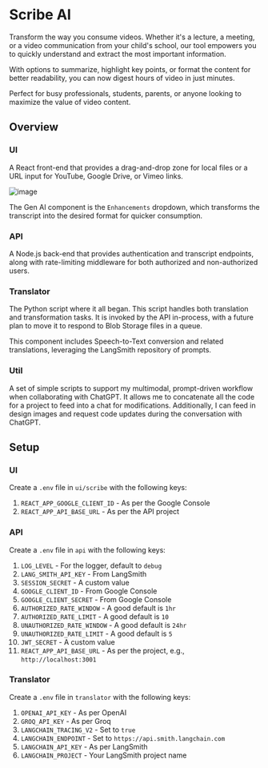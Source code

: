 # Scribe AI

Transform the way you consume videos. Whether it's a lecture, a meeting, or a video communication from your child's school, our tool empowers you to quickly understand and extract the most important information.

With options to summarize, highlight key points, or format the content for better readability, you can now digest hours of video in just minutes.

Perfect for busy professionals, students, parents, or anyone looking to maximize the value of video content.

## Overview

### UI
A React front-end that provides a drag-and-drop zone for local files or a URL input for YouTube, Google Drive, or Vimeo links.

![image](https://github.com/user-attachments/assets/56230592-f1a0-47d4-bbbf-78187c3137a6)

The Gen AI component is the `Enhancements` dropdown, which transforms the transcript into the desired format for quicker consumption.

### API
A Node.js back-end that provides authentication and transcript endpoints, along with rate-limiting middleware for both authorized and non-authorized users.

### Translator
The Python script where it all began. This script handles both translation and transformation tasks. It is invoked by the API in-process, with a future plan to move it to respond to Blob Storage files in a queue.

This component includes Speech-to-Text conversion and related translations, leveraging the LangSmith repository of prompts.

### Util
A set of simple scripts to support my multimodal, prompt-driven workflow when collaborating with ChatGPT. It allows me to concatenate all the code for a project to feed into a chat for modifications. Additionally, I can feed in design images and request code updates during the conversation with ChatGPT.

## Setup

### UI
Create a `.env` file in `ui/scribe` with the following keys:

1. `REACT_APP_GOOGLE_CLIENT_ID` - As per the Google Console
2. `REACT_APP_API_BASE_URL` - As per the API project

### API
Create a `.env` file in `api` with the following keys:

1. `LOG_LEVEL` - For the logger, default to `debug`
2. `LANG_SMITH_API_KEY` - From LangSmith
3. `SESSION_SECRET` - A custom value
4. `GOOGLE_CLIENT_ID` - From Google Console
5. `GOOGLE_CLIENT_SECRET` - From Google Console
6. `AUTHORIZED_RATE_WINDOW` - A good default is `1hr`
7. `AUTHORIZED_RATE_LIMIT` - A good default is `10`
8. `UNAUTHORIZED_RATE_WINDOW` - A good default is `24hr`
9. `UNAUTHORIZED_RATE_LIMIT` - A good default is `5`
10. `JWT_SECRET` - A custom value
11. `REACT_APP_API_BASE_URL` - As per the project, e.g., `http://localhost:3001`

### Translator
Create a `.env` file in `translator` with the following keys:

1. `OPENAI_API_KEY` - As per OpenAI
2. `GROQ_API_KEY` - As per Groq
3. `LANGCHAIN_TRACING_V2` - Set to `true`
4. `LANGCHAIN_ENDPOINT` - Set to `https://api.smith.langchain.com`
5. `LANGCHAIN_API_KEY` - As per LangSmith
6. `LANGCHAIN_PROJECT` - Your LangSmith project name
